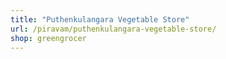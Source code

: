 ```yaml
---
title: "Puthenkulangara Vegetable Store"
url: /piravam/puthenkulangara-vegetable-store/
shop: greengrocer
---
```

